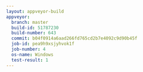 ```yaml
---
layout: appveyor-build
appveyor:
  branch: master
  build-id: 51787230
  build-number: 643
  commit: b04f0914a6aad266fd765cd2b7e4092c9d90b45f
  job-id: pea9h9xsjyhvok1f
  job-number: 4
  os-name: Windows
  test-result: 1
---
```

